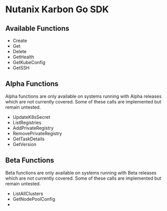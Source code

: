 # Nutanix Karbon Go SDK

## Available Functions

- Create
- Get
- Delete
- GetHealth
- GetKubeConfig
- GetSSH

## Alpha Functions

Alpha functions are only available on systems running with Alpha releases which are not currently covered. Some of these calls are implemented but remain untested.

- UpdateK8sSecret
- ListRegistries
- AddPrivateRegistry
- RemovePrivateRegistry
- GetTaskDetails
- GetVersion

## Beta Functions

Beta functions are only available on systems running with Beta releases which are not currently covered. Some of these calls are implemented but remain untested.

- ListAllClusters
- GetNodePoolConfig
-
